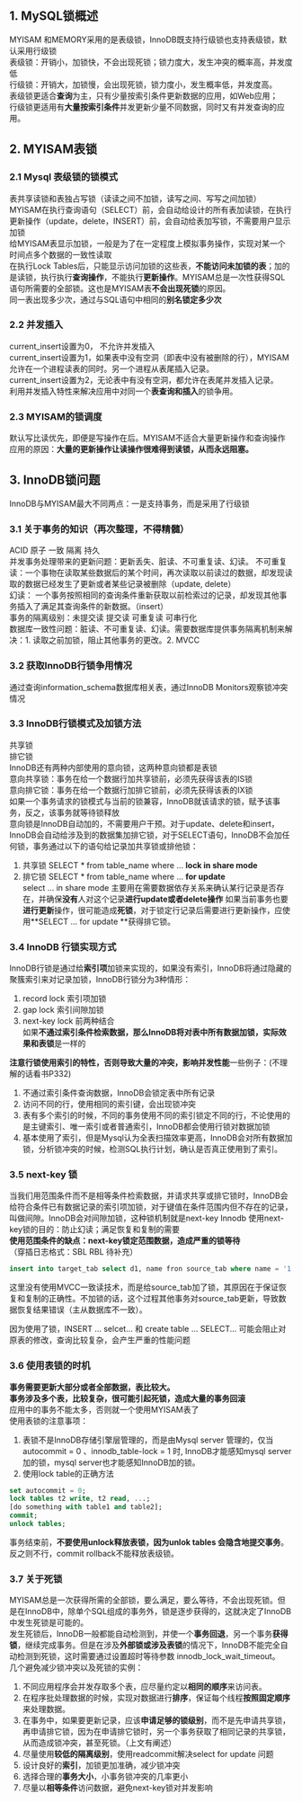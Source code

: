 ## 1. MySQL锁概述
MYISAM 和MEMORY采用的是表级锁，InnoDB既支持行级锁也支持表级锁，默认采用行级锁  
表级锁：开销小，加锁快，不会出现死锁；锁力度大，发生冲突的概率高，并发度低    
行级锁：开销大，加锁慢，会出现死锁，锁力度小，发生概率低，并发度高。    
表级锁更适合**查询**为主，只有少量按索引条件更新数据的应用，如Web应用；   
行级锁更适用有**大量按索引条件**并发更新少量不同数据，同时又有并发查询的应用。

## 2. MYISAM表锁   
### 2.1 Mysql 表级锁的锁模式   
表共享读锁和表独占写锁（读读之间不加锁，读写之间、写写之间加锁）
MYISAM在执行查询语句（SELECT）前，会自动给设计的所有表加读锁，在执行更新操作（update，delete，INSERT）前，会自动给表加写锁，不需要用户显示加锁    
给MYISAM表显示加锁，一般是为了在一定程度上模拟事务操作，实现对某一个时间点多个数据的一致性读取    
在执行Lock Tables后，只能显示访问加锁的这些表，**不能访问未加锁的表**；加的是读锁，执行执行**查询操作**，不能执行**更新操作**。MYISAM总是一次性获得SQL语句所需要的全部锁。这也是MYISAM表**不会出现死锁**的原因。    
同一表出现多少次，通过与SQL语句中相同的**别名锁定多少次**    
### 2.2 并发插入
current_insert设置为0， 不允许并发插入    
current_insert设置为1，如果表中没有空洞（即表中没有被删除的行），MYISAM允许在一个进程读表的同时。另一个进程从表尾插入记录。    
current_insert设置为2，无论表中有没有空洞，都允许在表尾并发插入记录。    
利用并发插入特性来解决应用中对同一个**表查询和插入**的锁争用。   
### 2.3 MYISAM的锁调度   
默认写比读优先，即便是写操作在后。MYISAM不适合大量更新操作和查询操作应用的原因：**大量的更新操作让读操作很难得到读锁，从而永远阻塞。**   

## 3. InnoDB锁问题
InnoDB与MYISAM最大不同两点：一是支持事务，而是采用了行级锁
### 3.1 关于事务的知识（再次整理，不得精髓）
ACID 原子 一致 隔离 持久   
并发事务处理带来的更新问题：更新丢失、脏读、不可重复读、幻读。
不可重复读：一个事物在读取某些数据后的某个时间，再次读取以前读过的数据，却发现读取的数据已经发生了更新或者某些记录被删除（update, delete）    
幻读： 一个事务按照相同的查询条件重新获取以前检索过的记录，却发现其他事务插入了满足其查询条件的新数据。（insert）   
事务的隔离级别：未提交读 提交读  可重复读  可串行化    
数据库一致性问题：脏读、不可重复读、幻读。需要数据库提供事务隔离机制来解决：1. 读取之前加锁，阻止其他事务的更改。2. MVCC    

### 3.2 获取InnoDB行锁争用情况   
通过查询information_schema数据库相关表，通过InnoDB Monitors观察锁冲突情况    

### 3.3 InnoDB行锁模式及加锁方法
共享锁   
排它锁    
InnoDB还有两种内部使用的意向锁，这两种意向锁都是表锁   
意向共享锁：事务在给一个数据行加共享锁前，必须先获得该表的IS锁    
意向排它锁：事务在给一个数据行加排它锁前，必须先获得该表的IX锁    
如果一个事务请求的锁模式与当前的锁兼容，InnoDB就该请求的锁，赋予该事务，反之，该事务就等待锁释放   
意向锁是InnoDB自动加的，不需要用户干预。对于update、delete和insert，InnoDB会自动给涉及到的数据集加排它锁，对于SELECT语句，InnoDB不会加任何锁，事务通过以下的语句给记录加共享锁或排他锁：   
1. 共享锁 SELECT \* from table_name where ... **lock in share mode**
2. 排它锁 SELECT \* from table_name where ... **for update**  
 select ... in share mode 主要用在需要数据依存关系来确认某行记录是否存在，并确保**没有**人对这个记录**进行update或者delete操作**    如果当前事务也要**进行更新**操作，很可能造成**死锁**，对于锁定行记录后需要进行更新操作，应使用**SELECT ... for update **获得排它锁。  

### 3.4 InnoDB 行锁实现方式
InnoDB行锁是通过给**索引项**加锁来实现的，如果没有索引，InnoDB将通过隐藏的聚簇索引来对记录加锁，InnoDB行锁分为3种情形：
1. record lock  索引项加锁
2. gap lock 索引间隙加锁
3. next-key lock 前两种结合   
如果**不通过索引条件检索数据，那么InnoDB将对表中所有数据加锁，实际效果和表锁**是一样的    

**注意行锁使用索引的特性，否则导致大量的冲突，影响并发性能**一些例子：(不理解的话看书P332)   
1. 不通过索引条件查询数据，InnoDB会锁定表中所有记录    
2. 访问不同的行，使用相同的索引键，会出现锁冲突   
3. 表有多个索引的时候，不同的事务使用不同的索引锁定不同的行，不论使用的是主键索引、唯一索引或者普通索引，InnoDB都会使用行锁对数据加锁    
4. 基本使用了索引，但是Mysql认为全表扫描效率更高，InnoDB会对所有数据加锁，分析锁冲突的时候，检测SQL执行计划，确认是否真正使用到了索引。   

### 3.5 next-key 锁
当我们用范围条件而不是相等条件检索数据，并请求共享或排它锁时，InnoDB会给符合条件已有数据记录的索引项加锁，对于键值在条件范围内但不存在的记录，叫做间隙。InnoDB会对间隙加锁，这种锁机制就是next-key
Innodb 使用next-key锁的目的：防止幻读；满足恢复和复制的需要    
**使用范围条件的缺点：next-key锁定范围数据，造成严重的锁等待**   
（穿插日志格式：SBL RBL 待补充）

```sql
insert into target_tab select d1, name fron source_tab where name = '1'
```
这里没有使用MVCC一致读技术，而是给source\_tab加了锁，其原因在于保证恢复和复制的正确性。不加锁的话，这个过程其他事务对source\_tab更新，导致数据恢复结果错误（主从数据库不一致）。   

因为使用了锁，INSERT ... selcet... 和 create table ... SELECT... 可能会阻止对原表的修改，查询比较复杂，会产生严重的性能问题    

### 3.6 使用表锁的时机
**事务需要更新大部分或者全部数据，表比较大。**    
**事务涉及多个表，比较复杂，很可能引起死锁，造成大量的事务回滚**  
应用中的事务不能太多，否则就一个使用MYISAM表了    
使用表锁的注意事项：
1. 表锁不是InnoDB存储引擎层管理的，而是由Mysql server 管理的，仅当 autocommit = 0 、innodb_table-lock = 1 时, InnoDB才能感知mysql server加的锁，mysql server也才能感知InnoDB加的锁。
2. 使用lock table的正确方法
```sql
set autocommit = 0;
lock tables t2 write, t2 read, ...;
[do something with table1 and table2];
commit;
unlock tables;
```
事务结束前，**不要使用unlock释放表锁，因为unlok tables 会隐含地提交事务**。反之则不行，commit rollback不能释放表级锁。    

### 3.7 关于死锁
MYISAM总是一次获得所需的全部锁，要么满足，要么等待，不会出现死锁。但是在InnoDB中，除单个SQL组成的事务外，锁是逐步获得的，这就决定了InnoDB中发生死锁是可能的。    
发生死锁后，InnoDB一般都能自动检测到，并使一个**事务回退**，另一个事务**获得锁**，继续完成事务。但是在涉及**外部锁或涉及表锁**的情况下，InnoDB不能完全自动检测到死锁，这时需要通过设置超时等待参数 innodb\_lock\_wait\_timeout。     
几个避免减少锁冲突以及死锁的实例：   
1. 不同应用程序会并发存取多个表，应尽量约定以**相同的顺序**来访问表。    
2. 在程序批处理数据的时候，实现对数据进行**排序**，保证每个线程**按照固定顺序**来处理数据。
3. 在事务中，如果要更新记录，应该**申请足够的锁级别**，而不是先申请共享锁，再申请排它锁，因为在申请排它锁时，另一个事务获取了相同记录的共享锁，从而造成锁冲突，甚至死锁。（上文有阐述）   
4. 尽量使用**较低的隔离级别**，使用readcommit解决select for update 问题 
5. 设计良好的**索引**，加锁更加准确，减少锁冲突
6. 选择合理的**事务大小**，小事务锁冲突的几率更小
7. 尽量以**相等条件**访问数据，避免next-key锁对并发影响  




